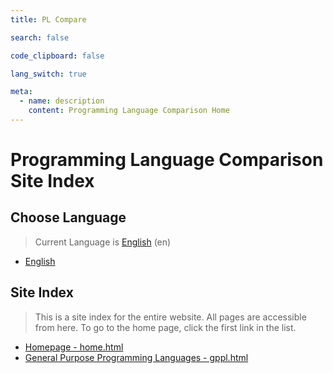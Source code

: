 ```yaml
---
title: PL Compare

search: false

code_clipboard: false

lang_switch: true

meta:
  - name: description
    content: Programming Language Comparison Home
---
```

# Programming Language Comparison Site Index

## Choose Language

> Current Language is [English](../en) (en)

* [English](../en)

## Site Index

> This is a site index for the entire website.
> All pages are accessible from here.
> To go to the home page, click the first link in the list.

* [Homepage - home.html](home.html)
* [General Purpose Programming Languages - gppl.html](gppl.html)